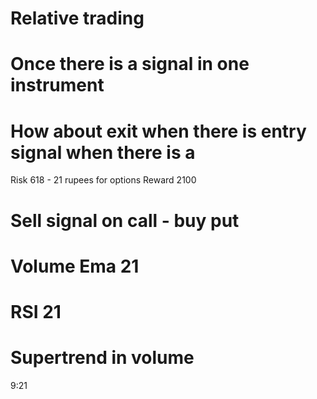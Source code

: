 # Relative trading
# Once there is a signal in one instrument
# How about exit when there is entry signal when there is a 


Risk 618 - 21 rupees for options
Reward 2100


# Sell signal on call - buy put

# Volume Ema 21
# RSI 21
# Supertrend in volume
9:21

